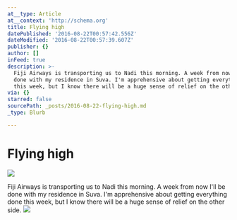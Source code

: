 ```yaml
---
at__type: Article
at__context: 'http://schema.org'
title: Flying high
datePublished: '2016-08-22T00:57:42.556Z'
dateModified: '2016-08-22T00:57:39.607Z'
publisher: {}
author: []
inFeed: true
description: >-
  Fiji Airways is transporting us to Nadi this morning. A week from now I'll be
  done with my residence in Suva. I'm apprehensive about getting everything done
  this week, but I know there will be a huge sense of relief on the other side.
via: {}
starred: false
sourcePath: _posts/2016-08-22-flying-high.md
_type: Blurb

---
```

# Flying high
![](https://the-grid-user-content.s3-us-west-2.amazonaws.com/c85269b0-f9cd-4dfe-859f-59e5b901429b.jpg)

Fiji Airways is transporting us to Nadi this morning. A week from now I'll be done with my residence in Suva. I'm apprehensive about getting everything done this week, but I know there will be a huge sense of relief on the other side.
![](https://the-grid-user-content.s3-us-west-2.amazonaws.com/87916e37-718b-4aef-ad6e-d409cc7a618c.jpg)